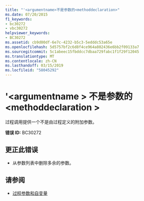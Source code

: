 ```yaml
---
title: "'<argumentname>不是参数的<methoddeclaration>"
ms.date: 07/20/2015
f1_keywords:
- bc30272
- vbc30272
helpviewer_keywords:
- BC30272
ms.assetid: cb9d00df-6e7c-4232-b5c3-5edddc53a65e
ms.openlocfilehash: 5d5757bf2c6d8f4ce964a802436e6bb2f09133a7
ms.sourcegitcommit: 5c1abeec15fbddcc7dbaa729fabc1f1f29f12045
ms.translationtype: MT
ms.contentlocale: zh-CN
ms.lasthandoff: 03/15/2019
ms.locfileid: "58045292"
---
```

# <a name="argumentname-is-not-a-parameter-of-methoddeclaration"></a>'\<argumentname > 不是参数的\<methoddeclaration >
过程调用提供一个不是由过程定义的附加参数。  
  
 **错误 ID:** BC30272  
  
## <a name="to-correct-this-error"></a>更正此错误  
  
-   从参数列表中删除多余的参数。  
  
## <a name="see-also"></a>请参阅

- [过程参数和自变量](../../visual-basic/programming-guide/language-features/procedures/procedure-parameters-and-arguments.md)

